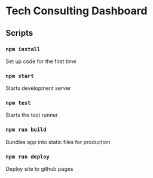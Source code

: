 # Tech Consulting Dashboard


## Scripts

### `npm install`
Set up code for the first time

### `npm start`
Starts development server

### `npm test`
Starts the test runner

### `npm run build`
Bundles app into static files for production

### `npm run deploy`
Deploy site to github pages